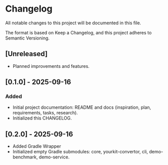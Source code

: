 # Changelog

All notable changes to this project will be documented in this file.

The format is based on Keep a Changelog, and this project adheres to Semantic Versioning.

## [Unreleased]
- Planned improvements and features.

## [0.1.0] - 2025-09-16
### Added
- Initial project documentation: README and docs (inspiration, plan, requirements, tasks, research).
- Initialized this CHANGELOG.

## [0.2.0] - 2025-09-16
- Added Gradle Wrapper
- Initialized empty Gradle submodules: core, yourkit-convertor, cli, demo-benchmark, demo-service.
